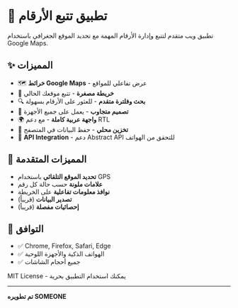 # 🔢 تطبيق تتبع الأرقام

تطبيق ويب متقدم لتتبع وإدارة الأرقام المهمة مع تحديد الموقع الجغرافي باستخدام Google Maps.

## ✨ المميزات

- 🗺️ **خرائط Google Maps** - عرض تفاعلي للمواقع
- 📍 **خريطة مصغرة** - تتبع موقعك الحالي
- 🔍 **بحث وفلترة متقدم** - للعثور على الأرقام بسهولة
- 📱 **تصميم متجاوب** - يعمل على جميع الأجهزة
- 🌍 **واجهة عربية كاملة** - مع دعم RTL
- 💾 **تخزين محلي** - حفظ البيانات في المتصفح
- 🔐 **API Integration** - دعم Abstract API للتحقق من الهواتف


## 🌟 المميزات المتقدمة

- **تحديد الموقع التلقائي** باستخدام GPS
- **علامات ملونة** حسب حالة كل رقم
- **نوافذ معلومات تفاعلية** على الخريطة
- **تصدير البيانات** (قريباً)
- **إحصائيات مفصلة** (قريباً)

## 📱 التوافق

- ✅ Chrome, Firefox, Safari, Edge
- ✅ الهواتف الذكية والأجهزة اللوحية
- ✅ جميع أحجام الشاشات


MIT License - يمكنك استخدام التطبيق بحرية

---

**تم تطويره SOMEONE**